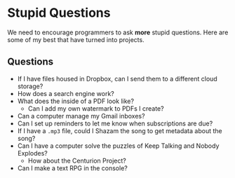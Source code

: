 # Stupid Questions
We need to encourage programmers to ask **more** stupid questions. Here are some of my best that have turned into projects.

## Questions
- If I have files housed in Dropbox, can I send them to a different cloud storage?
- How does a search engine work?
- What does the inside of a PDF look like?
  - Can I add my own watermark to PDFs I create?
- Can a computer manage my Gmail inboxes?
- Can I set up reminders to let me know when subscriptions are due?
- If I have a `.mp3` file, could I Shazam the song to get metadata about the song?
- Can I have a computer solve the puzzles of Keep Talking and Nobody Explodes?
  - How about the Centurion Project?
- Can I make a text RPG in the console?
